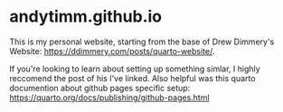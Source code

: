 # andytimm.github.io

This is my personal website, starting from the base of Drew Dimmery's Website: https://ddimmery.com/posts/quarto-website/. 

If you're looking to learn about setting up something simlar, I highly reccomend the post of his I've linked. Also helpful was this quarto documention about github pages specific setup: https://quarto.org/docs/publishing/github-pages.html
